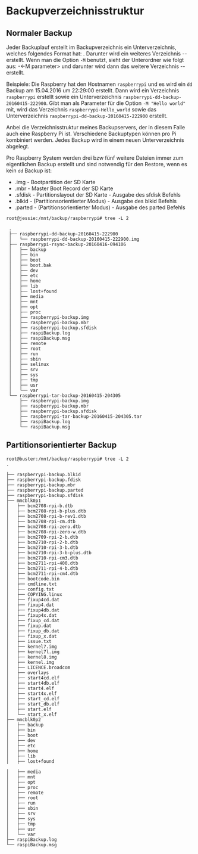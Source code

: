 # Backupverzeichnisstruktur

## Normaler Backup

Jeder Backuplauf erstellt im Backupverzeichnis ein Unterverzeichnis, welches
folgendes Format hat: <hostname>. Darunter wird ein weiteres Verzeichnis
<hostname>-<backuptyp>-<backupdatum> erstellt. Wenn man die Option `-M` benutzt,
sieht der Unterordner wie folgt aus: <hostname>-<-M parameter> und darunter
wird dann das weitere Verzeichnis <hostname>-<backuptyp>-<backupdatum>
erstellt.

Beispiele: Die Raspberry hat den Hostnamen `raspberrypi` und es wird ein `dd`
Backup am 15.04.2016 um 22:29:00 erstellt. Dann wird ein Verzeichnis
`raspberrypi` erstellt sowie ein Unterverzeichnis
`raspberrypi-dd-backup-20160415-222900`. Gibt man als Parameter für die Option `-M
"Hello world"` mit, wird das Verzeichnis `raspberrypi-Hello_world` sowie das
Unterverzeichnis `raspberrypi-dd-backup-20160415-222900` erstellt.

Anbei die Verzeichnisstruktur meines Backupservers, der in diesem Falle auch
eine Raspberry Pi ist. Verschiedene Backuptypen können pro Pi kombiniert
werden. Jedes Backup wird in einem neuen Unterverzeichnis abgelegt.

Pro Raspberry System werden drei bzw fünf weitere Dateien immer zum
eigentlichen Backup erstellt und sind notwendig für den Restore, wenn es kein `dd`
Backup ist:

  - .img - Bootpartition der SD Karte
  - .mbr - Master Boot Record der SD Karte
  - .sfdisk - Partitionslayout der SD Karte - Ausgabe des sfdisk Befehls
  - .blkid - (Partitionsorientierter Modus) - Ausgabe des blkid Befehls
  - .parted - (Partitionsorientierter Modus) - Ausgabe des parted Befehls


`root@jessie:/mnt/backup/raspberrypi# tree -L 2`

     .
     ├── raspberrypi-dd-backup-20160415-222900
     │   └── raspberrypi-dd-backup-20160415-222900.img
     ├── raspberrypi-rsync-backup-20160416-094106
     │   ├── backup
     │   ├── bin
     │   ├── boot
     │   ├── boot.bak
     │   ├── dev
     │   ├── etc
     │   ├── home
     │   ├── lib
     │   ├── lost+found
     │   ├── media
     │   ├── mnt
     │   ├── opt
     │   ├── proc
     │   ├── raspberrypi-backup.img
     │   ├── raspberrypi-backup.mbr
     │   ├── raspberrypi-backup.sfdisk
     │   ├── raspiBackup.log
     │   ├── raspiBackup.msg
     │   ├── remote
     │   ├── root
     │   ├── run
     │   ├── sbin
     │   ├── selinux
     │   ├── srv
     │   ├── sys
     │   ├── tmp
     │   ├── usr
     │   └── var
     └── raspberrypi-tar-backup-20160415-204305
         ├── raspberrypi-backup.img
         ├── raspberrypi-backup.mbr
         ├── raspberrypi-backup.sfdisk
         ├── raspberrypi-tar-backup-20160415-204305.tar
         ├── raspiBackup.log
         └── raspiBackup.msg


## Partitionsorientierter Backup


    root@buster:/mnt/backup/raspberrypi# tree -L 2
    .

    ├── raspberrypi-backup.blkid
    ├── raspberrypi-backup.fdisk
    ├── raspberrypi-backup.mbr
    ├── raspberrypi-backup.parted
    ├── raspberrypi-backup.sfdisk
    ├── mmcblk0p1
    │   ├── bcm2708-rpi-b.dtb
    │   ├── bcm2708-rpi-b-plus.dtb
    │   ├── bcm2708-rpi-b-rev1.dtb
    │   ├── bcm2708-rpi-cm.dtb
    │   ├── bcm2708-rpi-zero.dtb
    │   ├── bcm2708-rpi-zero-w.dtb
    │   ├── bcm2709-rpi-2-b.dtb
    │   ├── bcm2710-rpi-2-b.dtb
    │   ├── bcm2710-rpi-3-b.dtb
    │   ├── bcm2710-rpi-3-b-plus.dtb
    │   ├── bcm2710-rpi-cm3.dtb
    │   ├── bcm2711-rpi-400.dtb
    │   ├── bcm2711-rpi-4-b.dtb
    │   ├── bcm2711-rpi-cm4.dtb
    │   ├── bootcode.bin
    │   ├── cmdline.txt
    │   ├── config.txt
    │   ├── COPYING.linux
    │   ├── fixup4cd.dat
    │   ├── fixup4.dat
    │   ├── fixup4db.dat
    │   ├── fixup4x.dat
    │   ├── fixup_cd.dat
    │   ├── fixup.dat
    │   ├── fixup_db.dat
    │   ├── fixup_x.dat
    │   ├── issue.txt
    │   ├── kernel7.img
    │   ├── kernel7l.img
    │   ├── kernel8.img
    │   ├── kernel.img
    │   ├── LICENCE.broadcom
    │   ├── overlays
    │   ├── start4cd.elf
    │   ├── start4db.elf
    │   ├── start4.elf
    │   ├── start4x.elf
    │   ├── start_cd.elf
    │   ├── start_db.elf
    │   ├── start.elf
    │   └── start_x.elf
    ├── mmcblk0p2
    │   ├── backup
    │   ├── bin
    │   ├── boot
    │   ├── dev
    │   ├── etc
    │   ├── home
    │   ├── lib
    │   ├── lost+found

    │   ├── media
    │   ├── mnt
    │   ├── opt
    │   ├── proc
    │   ├── remote
    │   ├── root
    │   ├── run
    │   ├── sbin
    │   ├── srv
    │   ├── sys
    │   ├── tmp
    │   ├── usr
    │   └── var
    ├── raspiBackup.log
    └── raspiBackup.msg


[.status]: review-needed
[.source]: https://www.linux-tips-and-tricks.de/de/raspibackup#Vergleichtodo
[.source]: https://www.linux-tips-and-tricks.de/en/backup
